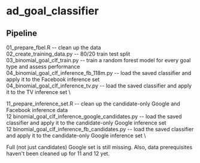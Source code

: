 # ad_goal_classifier

## Pipeline
01_prepare_fbel.R -- clean up the data \
02_create_training_data.py -- 80/20 train test split \
03_binomial_goal_clf_train.py -- train a random forest model for every goal type and assess performance \
04_binomial_goal_clf_inference_fb_118m.py -- load the saved classifier and apply it to the Facebook inference set \
04_binomial_goal_clf_inference_tv.py -- load the saved classifier and apply it to the TV inference set \

11_prepare_inference_set.R -- clean up the candidate-only Google and Facebook inference data \
12 binomial_goal_clf_inference_google_candidates.py -- load the saved classifier and apply it to the candidate-only Google inference set \
12 binomial_goal_clf_inference_fb_candidates.py -- load the saved classifier and apply it to the candidate-only Google inference set \

Full (not just candidates) Google set is still missing. Also, data prerequisites haven't been cleaned up for 11 and 12 yet.
